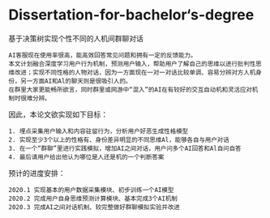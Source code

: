 # Dissertation-for-bachelor‘s-degree

基于决策树实现个性不同的人机间群聊对话
 
    AI客服现在使用率很高，能高效回答常见问题和拥有一定的反馈能力。
    本文计划融合深度学习用户行为机制，预测用户输入，帮助用户了解自己的思维以进行批判性思维改进；实现不同性格的人物对话，因为一方面现在一对一对话比较单调、容易分辨对方人机身份，另一方面AI和Al的聊天则是很吸引人的。
    在群里大家更能畅所欲言，同时群里或网游中“混入”的AI在有较好的交互自动机和灵活应对机制时很难分辨。

因此，本论文欲实现如下目标：

    1. 埋点采集用户输入和内容驻留行为，分析用户好恶生成性格模型
    2. 实现至少3个以上的性格有、身份差异明显的不同思维Al，能够各自与用户对话
    3. 在一个“群聊”里进行实践模拟，增加AI之间对话，用户问多个AI回答和Al自问自答
    4. 最后请用户给出他认为哪位是人还是机的一个判断答案

预计的进度安排：

    2020.1 实现基本的用户数据采集模块、初步训练一个AI模型
    2020.2 完成用户自身思维预测计算模块、基本完成3个AI机制
    2020.3 完成AI之间对话机制、较完整做好群聊模拟实验并改进

